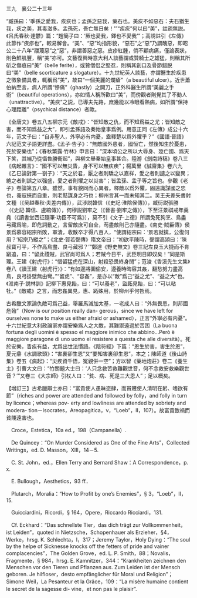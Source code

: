三九　襄公二十三年

“臧孫曰：‘季孫之愛我，疾疢也；孟孫之惡我，藥石也。美疢不如惡石：夫石猶生我，疢之美，其毒滋多。孟孫死，吾亡無日矣！’”“疾疢”何以曰“美”，註疏無説。《吕氏春秋·達鬱》篇：“趙簡子曰：‘厥也愛我，鐸也不愛我’”；高誘註引《左傳》此節作“疾疹也”，較易解會。“美”、“惡”均指形貌，“惡石”之“惡”乃謂醜惡，即昭公二十八年“鬷蔑惡”之“惡”，非謂善惡之惡。皮疹紅腫，倘不顧病痛，僅論表狀，則色鮮肌豐，稱“美”亦可。文藝復興時意大利人談藝謂或贊騎士之雄猛，則稱其所斫之傷痕曰“美”（belle ferite），或贊僧侣之堅忍，則稱其創口及骨節錯脱曰“美”（belle scorticature a slogature）。十九世紀英人談藝，亦謂醫生於疾患之徵象備具者，輒稱爲“美”，故曰“一個美麗的爛瘡”（a beautiful ulcer）。近世蕭伯納至言，病人所謂“慘痛”（ghastly）之開刀，正外科醫生所謂“美麗之手術”（beautiful operations），亦如情人稱所歡曰“美”，而傍觀者則覺其了不動人（unattractive）。“美疢”之説，已導夫先路，庶幾能以冷眼看熱病，如所謂“保持心理距離”（psychical distance）者歟。

《全唐文》卷五八五柳宗元《敵戒》：“皆知敵之仇，而不知爲益之尤；皆知敵之害，而不知爲益之大”，即引孟孫語及秦始皇事爲例。用意正同《左傳》成公十六年，范文子曰：“自非聖人，外寧必有内憂，盍釋楚以爲外懼乎？”《國語·晉語》六記范文子語更詳盡。《孟子·告子》：“無敵國外患者，國恒亡，然後知生於憂患，死於安樂也”；《春秋繁露·竹林》申言曰：“深本頃公之所以大辱身、幾亡國、爲天下笑，其端乃從懾魯勝衛起”，與柳文舉秦始皇事甚合。陸游《劍南詩稿》卷八三《病起雜言》：“國不可以無災眚，身不可以無疢疾”；楊萬里《誠齋集》卷六九《乙巳論對第一劄子》：“天之於君，厭之者則驕之以嘉祥，愛之者則譴之以變異；絶之者則誤之以强盛，愛之者則懼之以災害”；皆孟孫、孟子等之旨也。參觀《老子》卷論第五八章。雖然，事有貌同而心異者。釋敵以爲外懼，固遠識謀國之忠也，養寇挾而自重，則老黠謀身之巧也；柳州言其一而未知其二。吴王夫差矢書射文種（《吴越春秋·夫差内傳》），武涉説韓信（《史記·淮陰侯傳》），臧衍説張勝（《史記·韓信、盧綰傳》），何穆説劉牢之（《晉書·劉牢之傳》），下至汪景祺戒年羹堯（《讀書堂西征隨筆·功臣不可爲》），莫不引《文子·上德》所謂兔死狗烹、鳥盡弓藏爲喻，即危詞動之，言留敵庶可自全，苟盡敵則己亦隨盡。《南史·賊臣傳》侯景爲慕容紹宗所敗，軍潰，收散卒才得八百人，“使謂紹宗曰：‘景若就擒，公復何用？’紹宗乃縱之”；《北史·賀若弼傳》隋文帝曰：“初欲平陳時，弼謂高熲曰：‘陳叔寶可平，不作高鳥盡、良弓藏邪？’”鄭達《野史無文》卷三記左良玉大捷而不肯窮追，曰：“留此殘賊，武官尚可爲人；若賊今日平，武臣明日即奴矣！”同是斯理。王建《射虎行》：“惜留猛虎在深山，射殺恐畏終身閒”；范浚《香溪先生文集》卷八《讀王建〈射虎行〉》：“有如邊將圖偷安，遵養時晦容其姦，翻愁努力盡高鳥，良弓掛壁無由彎。”“留虎”、“容姦”，是亦以“敵”爲己“益之尤”、“益之大”也。《淮南子·説林訓》記柳下惠見飴，曰：“可以養老”，盜跖見飴，曰：“可以粘牡。”《敵戒》之言，而忠姦異見，惠、跖殊用，於柳州乎何咎焉。

古希臘文家論仇敵可爲己益，舉羅馬滅加太基，一老成人曰：“外無畏忌，則邦國危殆”（Now is our position really dan-
gerous，since we have left for ourselves none to make us either afraid or ashamed），正言“外寧必有内憂”。十六世紀意大利政論家亦謂安樂爲人之大敵，其難禦遠過於苦困（La buona fortuna degli uomini è spesso el maggiore inimico che abbino...Però è maggiore paragone di uno uomo el resistere a questa che alle diversità）。死於安樂，眚疾有益，尤爲出世法慣語。《陰符經》下篇：“恩生於害，害生於恩”，夏元鼎《水調歌頭》：“害裏卻生恩”又“要知害裏卻生恩”，本之；陳師道《後山詩集》卷五《病起》：“災疾資千悟，冤親併一空”；方以智《藥地炮莊》卷二《養生主》引曹大文曰：“竹關題大士曰：‘人只念救苦救難觀世音，何不念救安救樂觀世音？’”又卷三《大宗師》引杖人曰：“貧、病、死是三大恩人”；足以概矣。

【增訂三】古希臘辯士亦曰：“富貴使人愚昧恣肆，而貧賤使人清明在躬、嗜欲有節”（riches and power are attended and followed by folly，and folly in turn by licence；whereas pov-
erty and lowliness are attended by sobriety and modera-
tion－Isocrates，Areopagitica，v，“Loeb”，II，107）。故富貴致禍而貧賤遠害也。













　Croce，Estetica，10a ed.，198（Campanella）.

　De Quincey：“On Murder Considered as One of the Fine Arts”，Collected Writings，ed. D. Masson，XIII，14－5.

　C. St. John，ed.，Ellen Terry and Bernard Shaw：A Correspondence，p. x.

　E. Bullough，Aesthetics，93 ff..

　Plutarch，Moralia：“How to Profit by one’s Enemies”，§ 3，“Loeb”，II，15.

　Guicciardini，Ricordi，§ 164，Opere，Riccardo Ricciardi，131.

　Cf. Eckhard：“Das schnellste Tier，das dich trägt zur Vollkommenheit，ist Leiden”，quoted in Nietzsche，Schopenhauer als Erzieher，§4，Werke，hrsg. K. Schlechta，I，317；Jeremy Taylor，Holy Dying：“The soul by the helpe of Sicknesse knocks off the fetters of pride and vainer complacencies”，The Golden Grove，ed. L. P. Smith，88；Novalis，Fragmente，§ 984，hrsg. E. Kamnitzer，344：“Krankheiten zeichnen den Menschen vor den Tieren und Pflanzen aus. Zum Leiden ist der Mensch geboren. Je hilfloser，desto empfänglicher für Moral und Religion”；Simone Weil，La Pesanteur et la Grâce，109：“La misère humaine contient le secret de la sagesse di-
vine，et non pas le plaisir”.
